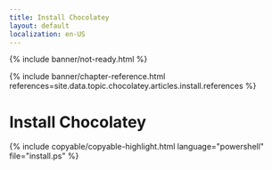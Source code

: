 ```yaml
---
title: Install Chocolatey
layout: default
localization: en-US
---
```


{% include banner/not-ready.html %}

{% include banner/chapter-reference.html 
  references=site.data.topic.chocolatey.articles.install.references
%}

# Install Chocolatey

{% include copyable/copyable-highlight.html
  language="powershell"
  file="install.ps"
%}

